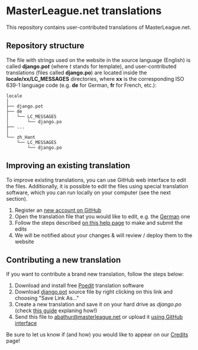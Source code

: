 # MasterLeague.net translations

This repository contains user-contributed translations of MasterLeague.net.

## Repository structure

The file with strings used on the website in the source language (English) is called __django.po*t*__ (where *t* stands for template), and user-contributed translations (files called __django.po__) are located inside the **locale/xx/LC_MESSAGES** directories, where **xx** is the corresponding ISO 639-1 language code (e.g. **de** for German, **fr** for French, etc.):

```
locale
│
├── django.pot
├── de
│   └── LC_MESSAGES
│       └── django.po
├── ...
│
└── zh_Hant
    └── LC_MESSAGES
        └── django.po
```

## Improving an existing translation

To improve existing translations, you can use GitHub web interface to edit the files. Additionally, it is possible to edit the files using special translation software, which you can run locally on your computer (see the next section).

1. Register an [new account on GitHub](https://github.com/join)
2. Open the translation file that you would like to edit, e.g. the [German](locale/de/LC_MESSAGES/django.po) one
3. Follow the steps described [on this help page](https://help.github.com/articles/editing-files-in-another-user-s-repository/) to make and submit the edits
4. We will be notified about your changes & will review / deploy them to the website

## Contributing a new translation

If you want to contribute a brand new translation, follow the steps below:

1. Download and install free [Poedit](https://poedit.net) translation software
2. Download [django.pot](https://raw.githubusercontent.com/masterleague-net/translations/master/locale/django.pot) source file by right clicking on this link and choosing "Save Link As..."
3. Create a new translation and save it on your hard drive as *django.po* (check [this guide](https://www.orange-themes.com/how-to-translate-website-with-poedit/) explaning how!)
4. Send this file to abathur@masterleague.net or upload it [using GitHub interface](https://help.github.com/articles/adding-a-file-to-a-repository/)

Be sure to let us know if (and how) you would like to appear on our [Credits](https://masterleague.net/credits/) page!
